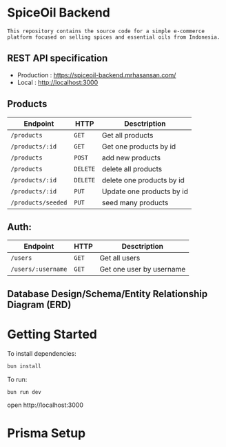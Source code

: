 # SpiceOil Backend

    This repository contains the source code for a simple e-commerce platform focused on selling spices and essential oils from Indonesia.

## REST API specification

- Production : <https://spiceoil-backend.mrhasansan.com/>
- Local : <http://localhost:3000>

## Products

| Endpoint           | HTTP     | Desctription              |
| ------------------ | -------- | ------------------------- |
| `/products`        | `GET`    | Get all products          |
| `/products/:id`    | `GET`    | Get one products by id    |
| `/products`        | `POST`   | add new products          |
| `/products`        | `DELETE` | delete all products       |
| `/products/:id`    | `DELETE` | delete one products by id |
| `/products/:id`    | `PUT`    | Update one products by id |
| `/products/seeded` | `PUT`    | seed many products        |

## Auth:

| Endpoint           | HTTP  | Desctription             |
| ------------------ | ----- | ------------------------ |
| `/users`           | `GET` | Get all users            |
| `/users/:username` | `GET` | Get one user by username |

## Database Design/Schema/Entity Relationship Diagram (ERD)

# Getting Started

To install dependencies:

```sh
bun install
```

To run:

```sh
bun run dev
```

open http://localhost:3000

# Prisma Setup
